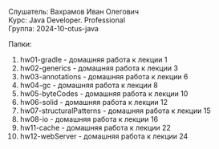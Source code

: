 Слушатель: Вахрамов Иван Олегович  
Курс: Java Developer. Professional  
Группа: 2024-10-otus-java  

Папки:
1) hw01-gradle - домашняя работа к лекции 1
2) hw02-generics - домашняя работа к лекции 3
3) hw03-annotations - домашняя работа к лекции 6
4) hw04-gc - домашняя работа к лекции 8
5) hw05-byteCodes - домашняя работа к лекции 10
6) hw06-solid - домашняя работа к лекции 12
7) hw07-structuralPatterns - домашняя работа к лекции 15
8) hw08-io - домашняя работа к лекции 16
11) hw11-cache - домашняя работа к лекции 22
12) hw12-webServer - домашняя работа к лекции 24
